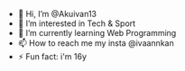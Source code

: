 - 👋 Hi, I’m @Akuivan13
- 👀 I’m interested in Tech & Sport
- 🌱 I’m currently learning Web Programming
- 📫 How to reach me my insta @ivaannkan
- ⚡ Fun fact: i'm 16y

<!---
Akuivan13/Akuivan13 is a ✨ special ✨ repository because its `README.md` (this file) appears on your GitHub profile.
You can click the Preview link to take a look at your changes.
--->

